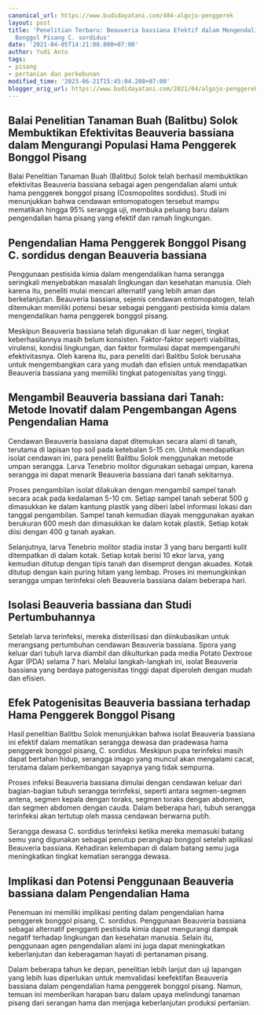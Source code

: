 ```yaml
---
canonical_url: https://www.budidayatani.com/484-algojo-penggerek
layout: post
title: 'Penelitian Terbaru: Beauveria bassiana Efektif dalam Mengendalikan Hama Penggerek
  Bonggol Pisang C. sordidus'
date: '2021-04-05T14:21:00.000+07:00'
author: Yudi Anto
tags:
- pisang
- pertanian dan perkebunan
modified_time: '2023-06-21T15:45:04.208+07:00'
blogger_orig_url: https://www.budidayatani.com/2021/04/algojo-penggerek-bonggol-pisang.html
---
```


<h2 style="text-align: left;">Balai Penelitian Tanaman Buah (Balitbu) Solok Membuktikan Efektivitas Beauveria bassiana dalam Mengurangi Populasi Hama Penggerek Bonggol Pisang</h2><p>Balai Penelitian Tanaman Buah (Balitbu) Solok telah berhasil membuktikan efektivitas Beauveria bassiana sebagai agen pengendalian alami untuk hama penggerek bonggol pisang (Cosmopolites sordidus). Studi ini menunjukkan bahwa cendawan entomopatogen tersebut mampu mematikan hingga 95% serangga uji, membuka peluang baru dalam pengendalian hama pisang yang efektif dan ramah lingkungan.</p><h2>Pengendalian Hama Penggerek Bonggol Pisang C. sordidus dengan Beauveria bassiana</h2><p>Penggunaan pestisida kimia dalam mengendalikan hama serangga seringkali menyebabkan masalah lingkungan dan kesehatan manusia. Oleh karena itu, peneliti mulai mencari alternatif yang lebih aman dan berkelanjutan. Beauveria bassiana, sejenis cendawan entomopatogen, telah ditemukan memiliki potensi besar sebagai pengganti pestisida kimia dalam mengendalikan hama penggerek bonggol pisang.</p><p>Meskipun Beauveria bassiana telah digunakan di luar negeri, tingkat keberhasilannya masih belum konsisten. Faktor-faktor seperti viabilitas, virulensi, kondisi lingkungan, dan faktor formulasi dapat mempengaruhi efektivitasnya. Oleh karena itu, para peneliti dari Balitbu Solok berusaha untuk mengembangkan cara yang mudah dan efisien untuk mendapatkan Beauveria bassiana yang memiliki tingkat patogenisitas yang tinggi.</p><h2>Mengambil Beauveria bassiana dari Tanah: Metode Inovatif dalam Pengembangan Agens Pengendalian Hama</h2><p>Cendawan Beauveria bassiana dapat ditemukan secara alami di tanah, terutama di lapisan top soil pada ketebalan 5-15 cm. Untuk mendapatkan isolat cendawan ini, para peneliti Balitbu Solok menggunakan metode umpan serangga. Larva Tenebrio molitor digunakan sebagai umpan, karena serangga ini dapat menarik Beauveria bassiana dari tanah sekitarnya.</p><p>Proses pengambilan isolat dilakukan dengan mengambil sampel tanah secara acak pada kedalaman 5-10 cm. Setiap sampel tanah seberat 500 g dimasukkan ke dalam kantung plastik yang diberi label informasi lokasi dan tanggal pengambilan. Sampel tanah kemudian diayak menggunakan ayakan berukuran 600 mesh dan dimasukkan ke dalam kotak plastik. Setiap kotak diisi dengan 400 g tanah ayakan.</p><p>Selanjutnya, larva Tenebrio molitor stadia instar 3 yang baru berganti kulit ditempatkan di dalam kotak. Setiap kotak berisi 10 ekor larva, yang kemudian ditutup dengan tipis tanah dan disemprot dengan akuades. Kotak ditutup dengan kain puring hitam yang lembap. Proses ini memungkinkan serangga umpan terinfeksi oleh Beauveria bassiana dalam beberapa hari.</p><h2>Isolasi Beauveria bassiana dan Studi Pertumbuhannya</h2><p>Setelah larva terinfeksi, mereka disterilisasi dan diinkubasikan untuk merangsang pertumbuhan cendawan Beauveria bassiana. Spora yang keluar dari tubuh larva diambil dan dikulturkan pada media Potato Dextrose Agar (PDA) selama 7 hari. Melalui langkah-langkah ini, isolat Beauveria bassiana yang berdaya patogenisitas tinggi dapat diperoleh dengan mudah dan efisien.</p><h2>Efek Patogenisitas Beauveria bassiana terhadap Hama Penggerek Bonggol Pisang</h2><p>Hasil penelitian Balitbu Solok menunjukkan bahwa isolat Beauveria bassiana ini efektif dalam mematikan serangga dewasa dan pradewasa hama penggerek bonggol pisang, C. sordidus. Meskipun pupa terinfeksi masih dapat bertahan hidup, serangga imago yang muncul akan mengalami cacat, terutama dalam perkembangan sayapnya yang tidak sempurna.</p><p>Proses infeksi Beauveria bassiana dimulai dengan cendawan keluar dari bagian-bagian tubuh serangga terinfeksi, seperti antara segmen-segmen antena, segmen kepala dengan toraks, segmen toraks dengan abdomen, dan segmen abdomen dengan cauda. Dalam beberapa hari, tubuh serangga terinfeksi akan tertutup oleh massa cendawan berwarna putih.</p><p>Serangga dewasa C. sordidus terinfeksi ketika mereka memasuki batang semu yang digunakan sebagai penutup perangkap bonggol setelah aplikasi Beauveria bassiana. Kehadiran kelembapan di dalam batang semu juga meningkatkan tingkat kematian serangga dewasa.</p><h2>Implikasi dan Potensi Penggunaan Beauveria bassiana dalam Pengendalian Hama</h2><p>Penemuan ini memiliki implikasi penting dalam pengendalian hama penggerek bonggol pisang, C. sordidus. Penggunaan Beauveria bassiana sebagai alternatif pengganti pestisida kimia dapat mengurangi dampak negatif terhadap lingkungan dan kesehatan manusia. Selain itu, penggunaan agen pengendalian alami ini juga dapat meningkatkan keberlanjutan dan keberagaman hayati di pertanaman pisang.</p><p>Dalam beberapa tahun ke depan, penelitian lebih lanjut dan uji lapangan yang lebih luas diperlukan untuk memvalidasi keefektifan Beauveria bassiana dalam pengendalian hama penggerek bonggol pisang. Namun, temuan ini memberikan harapan baru dalam upaya melindungi tanaman pisang dari serangan hama dan menjaga keberlanjutan produksi pertanian.</p>